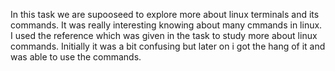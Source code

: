 In this task we are supooseed to explore more about linux terminals and its commands. It was really interesting knowing about many cmmands in linux. I used the reference which was given in the task to study more about linux commands. Initially it was a bit confusing but later on i got the hang of it and was able to use the commands.
